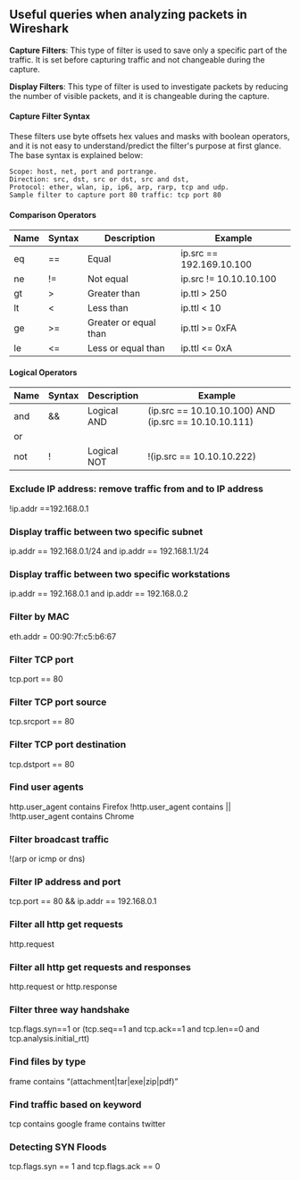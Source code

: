 ## Useful queries when analyzing packets in Wireshark


**Capture Filters**: This type of filter is used to save only a specific part of the traffic. It is set before capturing traffic and not changeable during the capture. 


**Display Filters**: This type of filter is used to investigate packets by reducing the number of visible packets, and it is changeable during the capture. 


#### Capture Filter Syntax

These filters use byte offsets hex values and masks with boolean operators, and it is not easy to understand/predict the filter's purpose at first glance. The base syntax is explained below:

    Scope: host, net, port and portrange.
    Direction: src, dst, src or dst, src and dst,
    Protocol: ether, wlan, ip, ip6, arp, rarp, tcp and udp.
    Sample filter to capture port 80 traffic: tcp port 80

#### Comparison Operators


Name | Syntax | Description | Example
-----|--------|-------------|--------
eq| == | Equal | ip.src == 192.169.10.100
ne | != | Not equal | ip.src != 10.10.10.100
gt | > | Greater than | ip.ttl > 250
lt | < | Less than | ip.ttl < 10
ge | >= | Greater or equal than | ip.ttl >= 0xFA
le | <= | Less or equal than | ip.ttl <= 0xA


#### Logical Operators

Name | Syntax | Description | Example
-----|--------|-------------|--------
and | && | Logical AND | (ip.src == 10.10.10.100) AND (ip.src == 10.10.10.111)
or | || | Logical OR | (ip.src == 10.10.10.100) OR (ip.src == 10.10.10.111)
not | ! | Logical NOT | !(ip.src == 10.10.10.222)


### Exclude IP address: remove traffic from and to IP address
!ip.addr ==192.168.0.1

### Display traffic between two specific subnet
ip.addr == 192.168.0.1/24 and ip.addr == 192.168.1.1/24

### Display traffic between two specific workstations
ip.addr == 192.168.0.1 and ip.addr == 192.168.0.2

### Filter by MAC
eth.addr = 00:90:7f:c5:b6:67

### Filter TCP port
tcp.port == 80

### Filter TCP port source
tcp.srcport == 80

### Filter TCP port destination
tcp.dstport == 80

### Find user agents
http.user_agent contains Firefox
!http.user_agent contains || !http.user_agent contains Chrome

### Filter broadcast traffic
!(arp or icmp or dns)

### Filter IP address and port
tcp.port == 80 && ip.addr == 192.168.0.1

### Filter all http get requests
http.request

### Filter all http get requests and responses
http.request or http.response

### Filter three way handshake
tcp.flags.syn==1 or (tcp.seq==1 and tcp.ack==1 and tcp.len==0 and tcp.analysis.initial_rtt)

### Find files by type
frame contains “(attachment|tar|exe|zip|pdf)”

### Find traffic based on keyword
tcp contains google
frame contains twitter

### Detecting SYN Floods
tcp.flags.syn == 1 and tcp.flags.ack == 0


